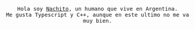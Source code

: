 <p align="center">
  <br>
  <samp>Hola soy <a href="https://github.com/asolden22">Nachito</a>, un humano que vive en Argentina.<br>Me gusta Typescript y C++, aunque en este ultimo no me va muy bien.</samp>
  <br>
  <br>
  <br>
  <br>
  <img src="https://cdn.discordapp.com/attachments/860535351348690985/862128580674453504/-Render-_Yuna1.png" alt="" srcset="">
</p>
